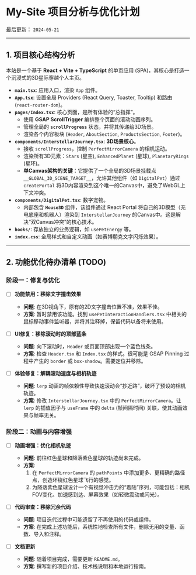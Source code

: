 # My-Site 项目分析与优化计划

最后更新： `2024-05-21`

---

## 1. 项目核心结构分析

本站是一个基于 **React + Vite + TypeScript** 的单页应用 (SPA)，其核心是打造一个沉浸式的3D星际穿越个人主页。

- **`main.tsx`**: 应用入口，渲染 `App` 组件。
- **`App.tsx`**: 设置全局 Providers (React Query, Toaster, Tooltip) 和路由 (`react-router-dom`)。
- **`pages/Index.tsx`**: 核心页面，是所有体验的“总指挥”。
    - 使用 **GSAP ScrollTrigger** 编排整个页面的滚动动画序列。
    - 管理全局的 **`scrollProgress`** 状态，并将其传递给3D场景。
    - 渲染各个内容板块 (`Header`, `AboutSection`, `ProductsSection`, `Footer`)。
- **`components/InterstellarJourney.tsx`**: **3D场景核心**。
    - 接收 `scrollProgress`，控制 `PerfectMirrorCamera` 的相机运动。
    - 渲染所有3D元素：`Stars` (星空), `EnhancedPlanet` (星球), `PlanetaryRings` (星环)。
    - **单Canvas架构的关键**：它提供了一个全局的3D场景挂载点 `__GLOBAL_3D_SCENE_TARGET__`，允许其他组件（如 `DigitalPet`）通过 `createPortal` 将3D内容渲染到这个唯一的Canvas中，避免了WebGL上下文冲突。
- **`components/DigitalPet.tsx`**: 数字宠物。
    - 内部包含 **`House3D`** 组件，该组件通过 React Portal 将自己的3D模型（充电底座和机器人）渲染到 `InterstellarJourney` 的Canvas中。这是解决“双Canvas冲突”的核心技术。
- **`hooks/`**: 存放独立的业务逻辑，如 `usePetEnergy` 等。
- **`index.css`**: 全局样式和自定义动画（如赛博朋克文字闪烁效果）。

---

## 2. 功能优化待办清单 (TODO)

### 阶段一：修复与优化

- [ ] **功能禁用：移除文字撞击效果**
    - **问题**: 在3D视角下，原有的2D文字撞击位置不准，效果不佳。
    - **方案**: 暂时禁用该功能。找到 `usePetInteractionHandlers.tsx` 中相关的鼠标移动事件监听器，并将其注释掉，保留代码以备将来使用。

- [ ] **UI修复：移除滚动时的顶部蓝条**
    - **问题**: 向下滚动时，`Header` 或页面顶部出现一个蓝色线条。
    - **方案**: 检查 `Header.tsx` 和 `Index.tsx` 的样式。很可能是 GSAP Pinning 过程中产生的 `border` 或 `box-shadow`。需要定位并移除。

- [ ] **体验修复：解耦滚动速度与相机轨迹**
    - **问题**: `lerp` 动画的帧依赖性导致快速滚动会“抄近路”，破坏了预设的相机轨迹。
    - **方案**: 修改 `InterstellarJourney.tsx` 中的 `PerfectMirrorCamera`。让 `lerp` 的插值因子与 `useFrame` 中的 `delta` (帧间隔时间) 关联，使其动画效果与帧率无关。

### 阶段二：动画与内容增强

- [ ] **动画增强：优化相机轨迹**
    - **问题**: 前往红色星球和降落紫色星球的轨迹尚未完成。
    - **方案**:
        1. 在 `PerfectMirrorCamera` 的 `pathPoints` 中添加更多、更精确的路径点，创造环绕红色星球飞行的感觉。
        2. 为降落紫色星球设计一个有视觉冲击力的“着陆”序列，可能包括：相机FOV变化、加速感到达、屏幕效果（如轻微震动或闪光）。

- [ ] **代码审查：移除冗余代码**
    - **问题**: 项目迭代过程中可能遗留了不再使用的代码或组件。
    - **方案**: 在完成上述功能后，系统性地检查所有文件，删除无用的变量、函数、导入和注释。

- [ ] **文档更新**
    - **问题**: 随着项目完成，需要更新 `README.md`。
    - **方案**: 撰写新的项目介绍、技术栈说明和本地运行指南。 